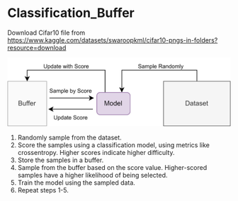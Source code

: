 # Classification_Buffer

Download Cifar10 file from https://www.kaggle.com/datasets/swaroopkml/cifar10-pngs-in-folders?resource=download
<p align="center">
<img src="images/basic_architecture.png" alt="basic_architecture" width="600">
</p>

1. Randomly sample from the dataset.
2. Score the samples using a classification model, using metrics like crossentropy. Higher scores indicate higher difficulty.
3. Store the samples in a buffer.
4. Sample from the buffer based on the score value. Higher-scored samples have a higher likelihood of being selected.
5. Train the model using the sampled data.
6. Repeat steps 1-5.

